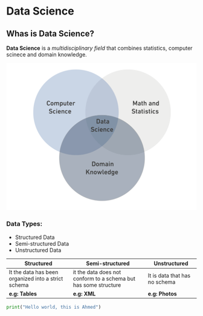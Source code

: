 # Data Science

## Whas is Data Science?

**Data Science** is a *multidisciplinary field* that combines statistics, computer scinece and domain knowledge.

![DS.png](DS.png)

### Data Types:

- Structured Data
- Semi-structured Data
- Unstructured Data

| **Structured** | **Semi-structured** | **Unstructured** |
|----------------|---------------------|------------------|
|It the data has been organized into a strict schema | it the data does not conform to a schema but has some structure | It is data that has no schema |
| **e.g: Tables** | **e.g: XML** | **e.g: Photos** |

```Python
print("Hello world, this is Ahmed")
